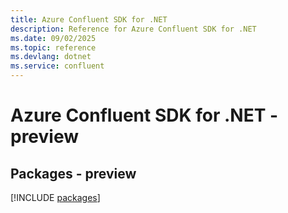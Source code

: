 ```yaml
---
title: Azure Confluent SDK for .NET
description: Reference for Azure Confluent SDK for .NET
ms.date: 09/02/2025
ms.topic: reference
ms.devlang: dotnet
ms.service: confluent
---
```

# Azure Confluent SDK for .NET - preview
## Packages - preview
[!INCLUDE [packages](confluent-index.md)]